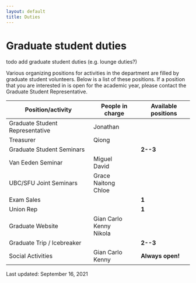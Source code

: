 ```yaml
---
layout: default
title: Duties
---
```


# Graduate student duties

todo add graduate student duties (e.g. lounge duties?)

Various organizing positions for activities in the department are filled by graduate student volunteers. Below is a list of these positions. If a position that you are interested in is open for the academic year, please contact the Graduate Student Representative.

| Position/activity | People in charge | Available positions |
| ----------------- | ---------------- | ------------------- |
| Graduate Student Representative | Jonathan | |
| Treasurer | Qiong | |
| Graduate Student Seminars | | **2--3** |
| Van Eeden Seminar | Miguel<br/>David | |
| UBC/SFU Joint Seminars | Grace<br/>Naitong<br/>Chloe | |
| Exam Sales | | **1** |
| Union Rep	| | **1** |
| Graduate Website | Gian Carlo<br/>Kenny<br/>Nikola | |
| Graduate Trip / Icebreaker | | **2--3** |
| Social Activities | Gian Carlo<br/>Kenny | **Always open!** |

Last updated: September 16, 2021
